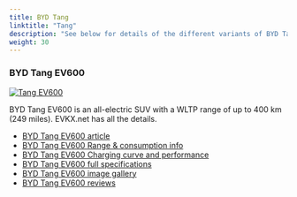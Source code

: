 ```yaml
---
title: BYD Tang
linktitle: "Tang"
description: "See below for details of the different variants of BYD Tang"
weight: 30
---
```

### BYD Tang EV600

<a href="/models/byd/tang/tang_ev600/"><img src="https://media.evkx.net/multimedia/models/byd/tang/tang_ev600/main_1_st.jpg" class="img-fluid" alt="Tang EV600" ></a>

BYD Tang EV600 is an all-electric SUV with a WLTP range of up to 400 km (249 miles). EVKX.net has all the details. 

- [BYD Tang EV600 article](/models/byd/tang/tang_ev600/)
- [BYD Tang EV600 Range & consumption info](/models/byd/tang/tang_ev600/rangeandconsumption)
- [BYD Tang EV600 Charging curve and performance](/models/byd/tang/tang_ev600/chargingcurve)
- [BYD Tang EV600 full specifications](/models/byd/tang/tang_ev600/specifications)
- [BYD Tang EV600 image gallery](/models/byd/tang/tang_ev600/gallery)
- [BYD Tang EV600 reviews](/models/byd/tang/tang_ev600/reviews)

